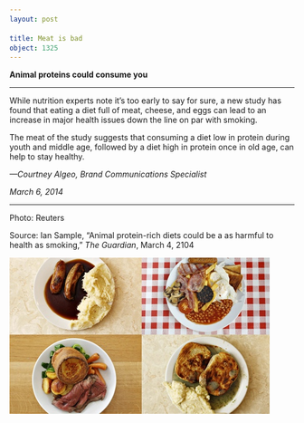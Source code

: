 ```yaml
---
layout: post

title: Meat is bad
object: 1325
---
```

**Animal proteins could consume you**

****

While nutrition experts note it’s too early to say for sure, a new study has found that eating a diet full of meat, cheese, and eggs can lead to an increase in major health issues down the line on par with smoking.

The meat of the study suggests that consuming a diet low in protein during youth and middle age, followed by a diet high in protein once in old age, can help to stay healthy.

*—Courtney Algeo, Brand Communications Specialist*

*March 6, 2014*

****

Photo: Reuters

Source: Ian Sample, “Animal protein-rich diets could be a as harmful to health as smoking,” *The Guardian*, March 4, 2104 

![](../images/14-03-06_57.12_MeatEDIT-1.jpg)
